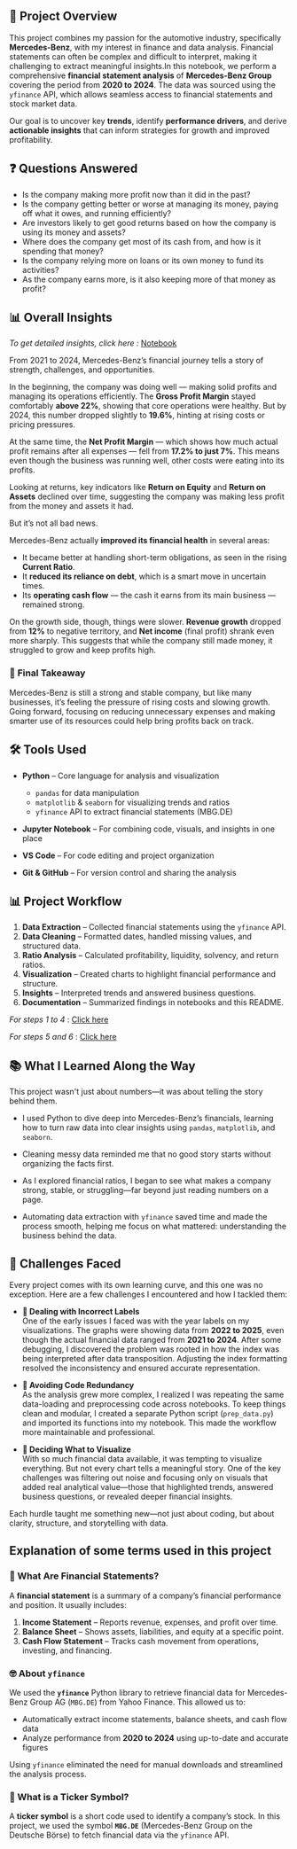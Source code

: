 ## **📘 Project Overview**

This project combines my passion for the automotive industry, specifically **Mercedes-Benz**, with my interest in finance and data analysis. Financial statements can often be complex and difficult to interpret, making it challenging to extract meaningful insights.In this notebook, we perform a comprehensive **financial statement analysis** of **Mercedes-Benz Group** covering the period from **2020 to 2024**. The data was sourced using the `yfinance` API, which allows seamless access to financial statements and stock market data.

Our goal is to uncover key **trends**, identify **performance drivers**, and derive **actionable insights** that can inform strategies for growth and improved profitability.

## **❓ Questions Answered**

- Is the company making more profit now than it did in the past?
- Is the company getting better or worse at managing its money, paying off what it owes, and running efficiently?
- Are investors likely to get good returns based on how the company is using its money and assets?
- Where does the company get most of its cash from, and how is it spending that money?
- Is the company relying more on loans or its own money to fund its activities?
- As the company earns more, is it also keeping more of that money as profit?

## **📊 Overall Insights**
*To get detailed insights, click here :* [Notebook](Notebooks/02_Financial_Anlysis.ipynb)

From 2021 to 2024, Mercedes-Benz’s financial journey tells a story of strength, challenges, and opportunities.

In the beginning, the company was doing well — making solid profits and managing its operations efficiently. The **Gross Profit Margin** stayed comfortably **above 22%**, showing that core operations were healthy. But by 2024, this number dropped slightly to **19.6%**, hinting at rising costs or pricing pressures.

At the same time, the **Net Profit Margin** — which shows how much actual profit remains after all expenses — fell from **17.2% to just 7%**. This means even though the business was running well, other costs were eating into its profits.

Looking at returns, key indicators like **Return on Equity** and **Return on Assets** declined over time, suggesting the company was making less profit from the money and assets it had.

But it’s not all bad news.

Mercedes-Benz actually **improved its financial health** in several areas:
- It became better at handling short-term obligations, as seen in the rising **Current Ratio**.
- It **reduced its reliance on debt**, which is a smart move in uncertain times.
- Its **operating cash flow** — the cash it earns from its main business — remained strong.

On the growth side, though, things were slower. **Revenue growth** dropped from **12%** to negative territory, and **Net income** (final profit) shrank even more sharply. This suggests that while the company still made money, it struggled to grow and keep profits high.


### 🧾 **Final Takeaway**

Mercedes-Benz is still a strong and stable company, but like many businesses, it’s feeling the pressure of rising costs and slowing growth. Going forward, focusing on reducing unnecessary expenses and making smarter use of its resources could help bring profits back on track.

## 🛠️ **Tools Used**

- **Python** – Core language for analysis and visualization  
  - `pandas` for data manipulation  
  - `matplotlib` & `seaborn` for visualizing trends and ratios  
  - `yfinance` API to extract financial statements (MBG.DE)

- **Jupyter Notebook** – For combining code, visuals, and insights in one place  
- **VS Code** – For code editing and project organization  
- **Git & GitHub** – For version control and sharing the analysis

## **📊 Project Workflow**

1. **Data Extraction** – Collected financial statements using the `yfinance` API.  
2. **Data Cleaning** – Formatted dates, handled missing values, and structured data.    
3. **Ratio Analysis** – Calculated profitability, liquidity, solvency, and return ratios.  
4. **Visualization** – Created charts to highlight financial performance and structure.  
5. **Insights** – Interpreted trends and answered business questions.  
6. **Documentation** – Summarized findings in notebooks and this README.

*For steps 1 to 4* : [Click here](Notebooks/01_Data_Preparation.ipynb)

*For steps 5 and 6* : [Click here](Notebooks/02_Financial_Anlysis.ipynb)

## 📚 **What I Learned Along the Way**

This project wasn't just about numbers—it was about telling the story behind them.

- I used Python to dive deep into Mercedes-Benz’s financials, learning how to turn raw data into clear insights using `pandas`, `matplotlib`, and `seaborn`.

- Cleaning messy data reminded me that no good story starts without organizing the facts first.

- As I explored financial ratios, I began to see what makes a company strong, stable, or struggling—far beyond just reading numbers on a page.

- Automating data extraction with `yfinance` saved time and made the process smooth, helping me focus on what mattered: understanding the business behind the data.

## 🧗 **Challenges Faced**

Every project comes with its own learning curve, and this one was no exception. Here are a few challenges I encountered and how I tackled them:

- **📅 Dealing with Incorrect Labels**  
  One of the early issues I faced was with the year labels on my visualizations. The graphs were showing data from **2022 to 2025**, even though the actual financial data ranged from **2021 to 2024**. After some debugging, I discovered the problem was rooted in how the index was being interpreted after data transposition. Adjusting the index formatting resolved the inconsistency and ensured accurate representation.

- **🧩 Avoiding Code Redundancy**  
  As the analysis grew more complex, I realized I was repeating the same data-loading and preprocessing code across notebooks. To keep things clean and modular, I created a separate Python script (`prep_data.py`) and imported its functions into my notebook. This made the workflow more maintainable and professional.

- **🤔 Deciding What to Visualize**  
  With so much financial data available, it was tempting to visualize everything. But not every chart tells a meaningful story. One of the key challenges was filtering out noise and focusing only on visuals that added real analytical value—those that highlighted trends, answered business questions, or revealed deeper financial insights.

Each hurdle taught me something new—not just about coding, but about clarity, structure, and storytelling with data.




## **Explanation of some terms used in this project**
### 🤔 What Are Financial Statements?

A **financial statement** is a summary of a company’s financial performance and position. It usually includes:

1. **Income Statement** – Reports revenue, expenses, and profit over time.  
2. **Balance Sheet** – Shows assets, liabilities, and equity at a specific point.  
3. **Cash Flow Statement** – Tracks cash movement from operations, investing, and financing.


### 🤓 About `yfinance`

We used the **`yfinance`** Python library to retrieve financial data for Mercedes-Benz Group AG (`MBG.DE`) from Yahoo Finance. This allowed us to:

- Automatically extract income statements, balance sheets, and cash flow data  
- Analyze performance from **2020 to 2024** using up-to-date and accurate figures

Using `yfinance` eliminated the need for manual downloads and streamlined the analysis process.


### 🤔 What is a Ticker Symbol?

A **ticker symbol** is a short code used to identify a company’s stock. In this project, we used the symbol **`MBG.DE`** (Mercedes-Benz Group on the Deutsche Börse) to fetch financial data via the `yfinance` API.










